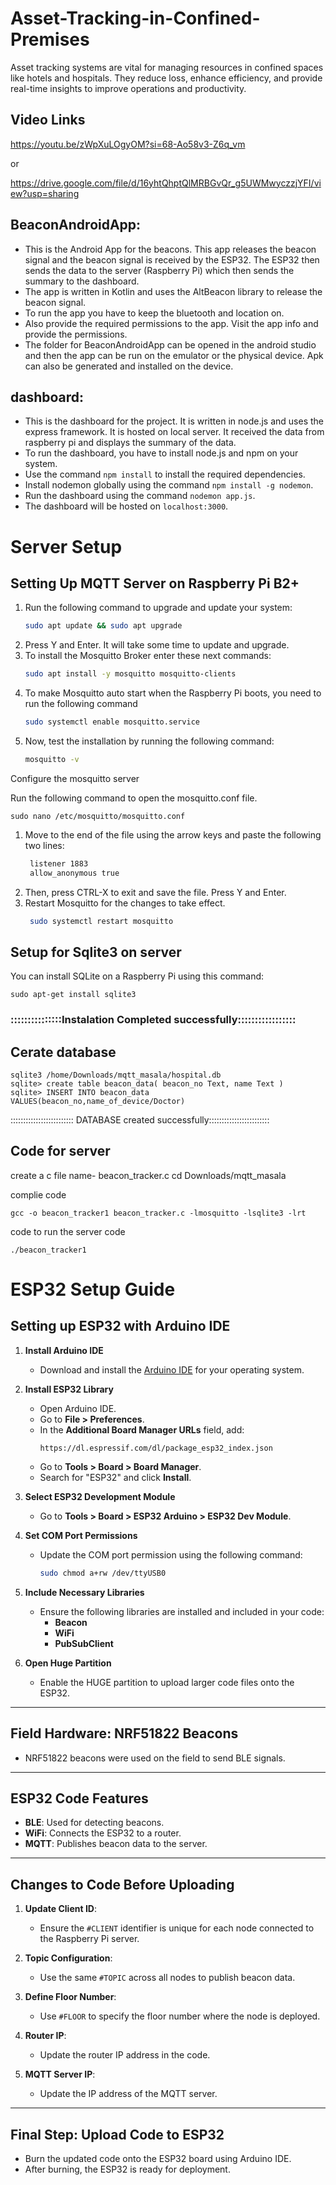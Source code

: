 # Asset-Tracking-in-Confined-Premises
Asset tracking systems are vital for managing resources in confined spaces like hotels and hospitals. They reduce loss, enhance efficiency, and provide real-time insights to improve operations and productivity.

## Video Links
https://youtu.be/zWpXuLOgyOM?si=68-Ao58v3-Z6q_vm

or 

https://drive.google.com/file/d/16yhtQhptQlMRBGvQr_g5UWMwyczzjYFI/view?usp=sharing 

## BeaconAndroidApp:
- This is the Android App for the beacons. This app releases the beacon signal and the beacon signal is received by the ESP32. The ESP32 then sends the data to the server (Raspberry Pi) which then sends the summary to the dashboard.
- The app is written in Kotlin and uses the AltBeacon library to release the beacon signal.
- To run the app you have to keep the bluetooth and location on.
- Also provide the required permissions to the app. Visit the app info and provide the permissions.
- The folder for BeaconAndroidApp can be opened in the android studio and then the app can be run on the emulator or the physical device. Apk can also be generated and installed on the device.


## dashboard: 
- This is the dashboard for the project. It is written in node.js and uses the express framework. It is hosted on local server. It received the data from raspberry pi and displays the summary of the data.
- To run the dashboard, you have to install node.js and npm on your system.
- Use the command `npm install` to install the required dependencies.
- Install nodemon globally using the command `npm install -g nodemon`.
- Run the dashboard using the command `nodemon app.js`.
- The dashboard will be hosted on `localhost:3000`.
# Server Setup

## Setting Up MQTT Server on Raspberry Pi B2+

1) Run the following command to upgrade and update your system:
    ```bash 
    sudo apt update && sudo apt upgrade 
1) Press Y and Enter. It will take some time to update and upgrade.
2) To install the Mosquitto Broker enter these next commands:
   ```bash
   sudo apt install -y mosquitto mosquitto-clients
3) To make Mosquitto auto start when the Raspberry Pi boots, you need to run the following command
   ```bash
   sudo systemctl enable mosquitto.service
4) Now, test the installation by running the following command:
   ```bash
   mosquitto -v

Configure the mosquitto server

Run the following command to open the mosquitto.conf file.
    
    sudo nano /etc/mosquitto/mosquitto.conf
1) Move to the end of the file using the arrow keys and paste the following two lines:
   ```bash
    listener 1883
    allow_anonymous true
2) Then, press CTRL-X to exit and save the file. Press Y and Enter.
3) Restart Mosquitto for the changes to take effect.
   ```bash
    sudo systemctl restart mosquitto
## Setup for Sqlite3 on server

You can install SQLite on a Raspberry Pi using this command:

    sudo apt-get install sqlite3

### :::::::::::::::Instalation Completed successfully:::::::::::::::::

## Cerate database 
    sqlite3 /home/Downloads/mqtt_masala/hospital.db
    sqlite> create table beacon_data( beacon_no Text, name Text )
    sqlite> INSERT INTO beacon_data VALUES(beacon_no,name_of_device/Doctor)
    
::::::::::::::::::::::::: DATABASE created successfully::::::::::::::::::::::::

## Code for server
create a c file  name- beacon_tracker.c 
    cd Downloads/mqtt_masala

complie code

    gcc -o beacon_tracker1 beacon_tracker.c -lmosquitto -lsqlite3 -lrt

code to run the server code 

    ./beacon_tracker1
# ESP32 Setup Guide

## Setting up ESP32 with Arduino IDE

1. **Install Arduino IDE**
   - Download and install the [Arduino IDE](https://www.arduino.cc/en/software) for your operating system.

2. **Install ESP32 Library**
   - Open Arduino IDE.
   - Go to **File > Preferences**.
   - In the **Additional Board Manager URLs** field, add:
     ```
     https://dl.espressif.com/dl/package_esp32_index.json
     ```
   - Go to **Tools > Board > Board Manager**.
   - Search for "ESP32" and click **Install**.

3. **Select ESP32 Development Module**
   - Go to **Tools > Board > ESP32 Arduino > ESP32 Dev Module**.

4. **Set COM Port Permissions**
   - Update the COM port permission using the following command:
     ```bash
     sudo chmod a+rw /dev/ttyUSB0
     ```

5. **Include Necessary Libraries**
   - Ensure the following libraries are installed and included in your code:
     - **Beacon**
     - **WiFi**
     - **PubSubClient**

6. **Open Huge Partition**
   - Enable the HUGE partition to upload larger code files onto the ESP32.

---

## Field Hardware: NRF51822 Beacons
- NRF51822 beacons were used on the field to send BLE signals.

---

## ESP32 Code Features
- **BLE**: Used for detecting beacons.
- **WiFi**: Connects the ESP32 to a router.
- **MQTT**: Publishes beacon data to the server.

---

## Changes to Code Before Uploading
1. **Update Client ID**:
   - Ensure the `#CLIENT` identifier is unique for each node connected to the Raspberry Pi server.

2. **Topic Configuration**:
   - Use the same `#TOPIC` across all nodes to publish beacon data.

3. **Define Floor Number**:
   - Use `#FLOOR` to specify the floor number where the node is deployed.

4. **Router IP**:
   - Update the router IP address in the code.

5. **MQTT Server IP**:
   - Update the IP address of the MQTT server.

---

## Final Step: Upload Code to ESP32
- Burn the updated code onto the ESP32 board using Arduino IDE.
- After burning, the ESP32 is ready for deployment.



